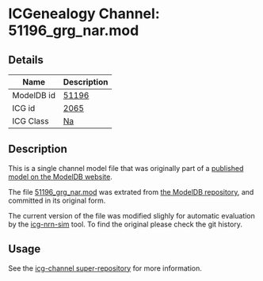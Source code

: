 # ICGenealogy Channel: 51196\_grg\_nar.mod

## Details

Name | Description
---- | -----------
ModelDB id | [51196](http://senselab.med.yale.edu/ModelDB/ShowModel.cshtml?model=51196)
ICG id | [2065](http://icg.neurotheory.ox.ac.uk/channels/2/2065)
ICG Class | [Na](http://icg.neurotheory.ox.ac.uk/channels/2)

## Description

This is a single channel model file that was originally part of a [published model on the ModelDB website](http://senselab.med.yale.edu/ModelDB/ShowModel.cshtml?model=51196).


The file [51196\_grg\_nar.mod](51196_grg_nar.mod) was extrated from [the ModelDB repository](http://senselab.med.yale.edu/ModelDB/ShowModel.cshtml?model=51196), and committed in its original form.

The current version of the file was modified slighly for automatic evaluation by the [icg-nrn-sim](https://github.com/icgenealogy/icg-nrn-sim) tool. To find the original please check the git history.


## Usage

See the [icg-channel super-repository](https://github.com/icgenealogy/icg-channels) for more information.